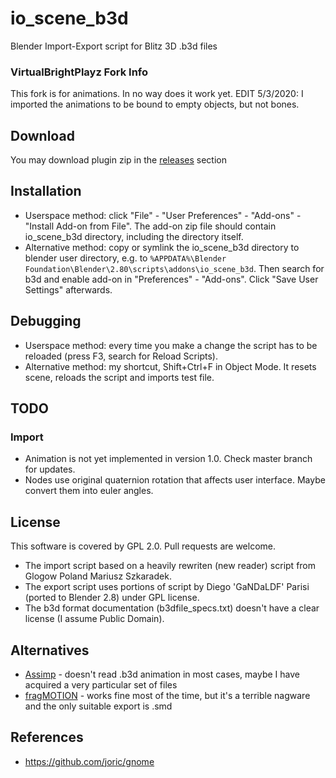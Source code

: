 # io_scene_b3d

Blender Import-Export script for Blitz 3D .b3d files

### VirtualBrightPlayz Fork Info

This fork is for animations. In no way does it work yet.
EDIT 5/3/2020:
I imported the animations to be bound to empty objects, but not bones.

## Download

You may download plugin zip in the [releases](https://github.com/joric/io_scene_b3d/releases) section

## Installation

* Userspace method: click "File" - "User Preferences" - "Add-ons" - "Install Add-on from File".
The add-on zip file should contain io_scene_b3d directory, including the directory itself.
* Alternative method: copy or symlink the io_scene_b3d directory to blender user directory, e.g. to
`%APPDATA%\Blender Foundation\Blender\2.80\scripts\addons\io_scene_b3d`. Then search for b3d and enable add-on in "Preferences" - "Add-ons". Click "Save User Settings" afterwards.

## Debugging

* Userspace method: every time you make a change the script has to be reloaded (press F3, search for Reload Scripts).
* Alternative method: my shortcut, Shift+Ctrl+F in Object Mode. It resets scene, reloads the script and imports test file.

## TODO

### Import

* Animation is not yet implemented in version 1.0. Check master branch for updates.
* Nodes use original quaternion rotation that affects user interface.
Maybe convert them into euler angles.

## License

This software is covered by GPL 2.0. Pull requests are welcome.

* The import script based on a heavily rewriten (new reader) script from Glogow Poland Mariusz Szkaradek.
* The export script uses portions of script by Diego 'GaNDaLDF' Parisi (ported to Blender 2.8) under GPL license.
* The b3d format documentation (b3dfile_specs.txt) doesn't have a clear license (I assume Public Domain).

## Alternatives

* [Assimp](http://assimp.sourceforge.net/) - doesn't read .b3d animation in most cases, maybe I have acquired a very particular set of files
* [fragMOTION](http://www.fragmosoft.com/) - works fine most of the time, but it's a terrible nagware and the only suitable export is .smd

## References

* https://github.com/joric/gnome

